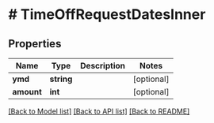 # # TimeOffRequestDatesInner

## Properties

Name | Type | Description | Notes
------------ | ------------- | ------------- | -------------
**ymd** | **string** |  | [optional]
**amount** | **int** |  | [optional]

[[Back to Model list]](../../README.md#models) [[Back to API list]](../../README.md#endpoints) [[Back to README]](../../README.md)

